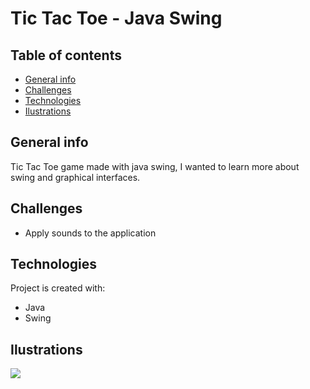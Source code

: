 # Tic Tac Toe - Java Swing 

## Table of contents
* [General info](#general-info)
* [Challenges](#challenges)
* [Technologies](#technologies)
* [Ilustrations](#ilustrations)


## General info
Tic Tac Toe game made with java swing, I wanted to learn more about swing and graphical interfaces.


## Challenges
* Apply sounds to the application

	
## Technologies
Project is created with:
* Java
* Swing

## Ilustrations
![](ilustration.png)

	
